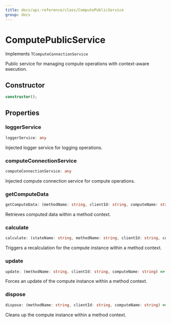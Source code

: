 ```yaml
---
title: docs/api-reference/class/ComputePublicService
group: docs
---
```


# ComputePublicService

Implements `TComputeConnectionService`

Public service for managing compute operations with context-aware execution.

## Constructor

```ts
constructor();
```

## Properties

### loggerService

```ts
loggerService: any
```

Injected logger service for logging operations.

### computeConnectionService

```ts
computeConnectionService: any
```

Injected compute connection service for compute operations.

### getComputeData

```ts
getComputeData: (methodName: string, clientId: string, computeName: string) => Promise<T>
```

Retrieves computed data within a method context.

### calculate

```ts
calculate: (stateName: string, methodName: string, clientId: string, computeName: string) => Promise<void>
```

Triggers a recalculation for the compute instance within a method context.

### update

```ts
update: (methodName: string, clientId: string, computeName: string) => Promise<void>
```

Forces an update of the compute instance within a method context.

### dispose

```ts
dispose: (methodName: string, clientId: string, computeName: string) => Promise<void>
```

Cleans up the compute instance within a method context.
